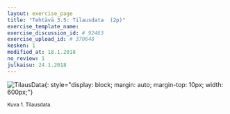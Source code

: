 ```yaml
---
layout: exercise_page
title: "Tehtävä 3.5: Tilausdata  (2p)"
exercise_template_name:
exercise_discussion_id: # 92463
exercise_upload_id: # 370648
kesken: 1
modified_at: 18.1.2018
no_review: 1
julkaisu: 24.1.2018
---
```



![TilausData](../img/tilausdata.png "TilausData"){: style="display: block; margin: auto; margin-top: 10px; width: 600px;"}

<small>Kuva 1. Tilausdata.</small>
